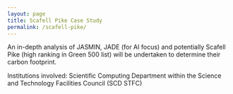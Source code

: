 ```yaml
---
layout: page
title: Scafell Pike Case Study
permalink: /scafell-pike/
---
```


An in-depth analysis of JASMIN, JADE (for AI focus) and potentially Scafell Pike (high ranking in Green 500 list) will be undertaken to determine their carbon footprint.

Institutions involved: Scientific Computing Department within the Science and Technology Facilities Council (SCD STFC)
